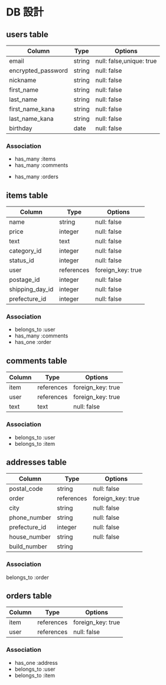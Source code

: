 # DB 設計

## users table

| Column             | Type                | Options                 |
|--------------------|---------------------|-------------------------|
| email              | string              | null: false,unique: true|
| encrypted_password | string              | null: false             |
| nickname           | string              | null: false             |
| first_name         | string              | null: false             |
| last_name          | string              | null: false             |
| first_name_kana    | string              | null: false             |
| last_name_kana     | string              | null: false             |
| birthday           | date                | null: false             |


### Association

* has_many :items
* has_many :comments
- has_many :orders

## items table

| Column                              | Type       | Options           |
|-------------------------------------|------------|-------------------|
| name                                | string     | null: false       |
| price                               | integer    | null: false       |
| text                                | text       | null: false       |
| category_id                         | integer    | null: false       |
| status_id                           | integer    | null: false       |
| user                                | references | foreign_key: true |
| postage_id                          | integer    | null: false       |
| shipping_day_id                     | integer    | null: false       |
| prefecture_id                       | integer    | null: false       |

### Association

- belongs_to :user
- has_many :comments
- has_one :order

## comments table

| Column      | Type       | Options           |
|-------------|------------|-------------------|
| item        | references | foreign_key: true |
| user        | references | foreign_key: true |
| text        | text       | null: false       |

### Association

- belongs_to :user
- belongs_to :item

## addresses table

| Column         | Type       | Options           |
|----------------|------------|-------------------|
| postal_code    | string     | null: false       |
| order          | references | foreign_key: true |
| city           | string     | null: false       |
| phone_number   | string     | null: false       |
| prefecture_id  | integer    | null: false       |
| house_number   | string     | null: false       |
| build_number   | string     |                   |

### Association

belongs_to :order

## orders table

| Column      | Type       | Options           |
|-------------|------------|-------------------|
| item        | references | foreign_key: true |
| user        | references | null: false       |
### Association

- has_one :address
- belongs_to :user
- belongs_to :item

